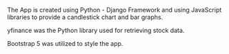 The App is created using Python - Django Framework and using JavaScript libraries to provide a candlestick chart and bar graphs.

yfinance was the Python library used for retrieving stock data.

Bootstrap 5 was utilized to style the app.

